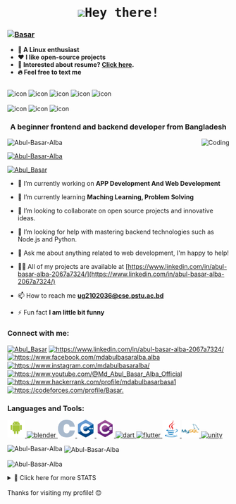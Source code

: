 <samp>
    <h1 align="center"><img src="https://raw.githubusercontent.com/MartinHeinz/MartinHeinz/master/wave.gif" width="32px">Hey there!</h1>
</samp>
<h3>
<a href="https://git.io/typing-svg"><img src="https://readme-typing-svg.herokuapp.com?font=Fira+Code&pause=1000&random=false&width=435&lines=I'm+Md+Abul+Basar;A+student+at+PSTU;studying+BSc.+in+CSE" alt="Basar" /></a>
</h3>

<b>

- 🐧 A Linux enthusiast
- ❤️ I like open-source projects
- 🌱 Interested about resume? [Click here](https://resume.github.io/?Abul-Basar-Alba).
- 🔥 Feel free to text me

</b> 

<br>
<div>
  <img src="https://techstack-generator.vercel.app/java-icon.svg" alt="icon" width="80" height="80" />
  <img src="https://techstack-generator.vercel.app/python-icon.svg" alt="icon" width="80" height="80" />
  <img src="https://techstack-generator.vercel.app/csharp-icon.svg" alt="icon"width="80" height="80" />
  <img src="https://techstack-generator.vercel.app/react-icon.svg" alt="icon" width="80" height="80" />
 <img src="https://techstack-generator.vercel.app/mysql-icon.svg" alt="icon" width="80" height="80" />
 
</div>
<br>
<div>
  <img src="https://techstack-generator.vercel.app/cpp-icon.svg" alt="icon" width="80" height="80" />
  <img src="https://techstack-generator.vercel.app/github-icon.svg" alt="icon" width="80" height="80" />
  <img src="https://techstack-generator.vercel.app/restapi-icon.svg" alt="icon" width="80" height="80" />
  
  </div>

<h3 align="center">A beginner frontend and backend developer from Bangladesh</h3>
<img align="right" alt="Coding" src="https://media.giphy.com/media/qgQUggAC3Pfv687qPC/giphy.gif">

<p align="left"> <img src="https://komarev.com/ghpvc/?username=Abul-Basar-Alba&label=Profile%20views&color=0e75b6&style=flat" alt="Abul-Basar-Alba" /> </p>

<p align="left"> <a href="https://github.com/ryo-ma/github-profile-trophy"><img src="https://github-profile-trophy.vercel.app/?username=Abul-Basar-Alba" alt="Abul-Basar-Alba" /></a> </p>

<p align="left"> <a href="https://x.com/basar33551" target="blank"><img src="https://img.shields.io/twitter/follow/Abul_Basar?logo=twitter&style=for-the-badge" alt="Abul_Basar" /></a> </p>

- 🔭 I’m currently working on **APP Development And Web Development**

- 🌱 I’m currently learning **Maching Learning, Problem Solving**

- 👯 I’m looking to collaborate on open source projects and innovative ideas.
- 🤔 I’m looking for help with mastering backend technologies such as Node.js and Python.
- 💬 Ask me about anything related to web development, I'm happy to help!

- 👨‍💻 All of my projects are available at [https://www.linkedin.com/in/abul-basar-alba-2067a7324/](https://www.linkedin.com/in/abul-basar-alba-2067a7324/)

- 📫 How to reach me **ug2102036@cse.pstu.ac.bd**

- ⚡ Fun fact **I am little bit funny**

<h3 align="left">Connect with me:</h3>
<p align="left">
<a href="https://x.com/basar33551" target="blank"><img align="center" src="https://raw.githubusercontent.com/rahuldkjain/github-profile-readme-generator/master/src/images/icons/Social/twitter.svg" alt="Abul_Basar" height="30" width="40" /></a>
<a href="https://www.linkedin.com/in/abul-basar-alba-2067a7324/" target="blank"><img align="center" src="https://raw.githubusercontent.com/rahuldkjain/github-profile-readme-generator/master/src/images/icons/Social/linked-in-alt.svg" alt="https://www.linkedin.com/in/abul-basar-alba-2067a7324/" height="30" width="40" /></a>
<a href="https://www.facebook.com/mdabulbasaralba.alba" target="blank"><img align="center" src="https://raw.githubusercontent.com/rahuldkjain/github-profile-readme-generator/master/src/images/icons/Social/facebook.svg" alt="https://www.facebook.com/mdabulbasaralba.alba" height="30" width="40" /></a>
<a href="https://www.instagram.com/mdabulbasaralba/" target="blank"><img align="center" src="https://raw.githubusercontent.com/rahuldkjain/github-profile-readme-generator/master/src/images/icons/Social/instagram.svg" alt="https://www.instagram.com/mdabulbasaralba/" height="30" width="40" /></a>
<a href="https://www.youtube.com/@Md_Abul_Basar_Alba_Official" target="blank"><img align="center" src="https://raw.githubusercontent.com/rahuldkjain/github-profile-readme-generator/master/src/images/icons/Social/youtube.svg" alt="https://www.youtube.com/@Md_Abul_Basar_Alba_Official" height="30" width="40" /></a>
<a href="https://www.hackerrank.com/profile/mdabulbasarbasa1" target="blank"><img align="center" src="https://raw.githubusercontent.com/rahuldkjain/github-profile-readme-generator/master/src/images/icons/Social/hackerrank.svg" alt="https://www.hackerrank.com/profile/mdabulbasarbasa1" height="30" width="40" /></a>
<a href="https://codeforces.com/profile/Basar." target="blank"><img align="center" src="https://raw.githubusercontent.com/rahuldkjain/github-profile-readme-generator/master/src/images/icons/Social/codeforces.svg" alt="https://codeforces.com/profile/Basar." height="30" width="40" /></a>
</p>

<h3 align="left">Languages and Tools:</h3>
<p align="left"> <a href="https://developer.android.com" target="_blank" rel="noreferrer"> <img src="https://raw.githubusercontent.com/devicons/devicon/master/icons/android/android-original-wordmark.svg" alt="android" width="40" height="40"/> </a> <a href="https://www.blender.org/" target="_blank" rel="noreferrer"> <img src="https://download.blender.org/branding/community/blender_community_badge_white.svg" alt="blender" width="40" height="40"/> </a> <a href="https://www.cprogramming.com/" target="_blank" rel="noreferrer"> <img src="https://raw.githubusercontent.com/devicons/devicon/master/icons/c/c-original.svg" alt="c" width="40" height="40"/> </a> <a href="https://www.w3schools.com/cpp/" target="_blank" rel="noreferrer"> <img src="https://raw.githubusercontent.com/devicons/devicon/master/icons/cplusplus/cplusplus-original.svg" alt="cplusplus" width="40" height="40"/> </a> <a href="https://www.w3schools.com/cs/" target="_blank" rel="noreferrer"> <img src="https://raw.githubusercontent.com/devicons/devicon/master/icons/csharp/csharp-original.svg" alt="csharp" width="40" height="40"/> </a> <a href="https://dart.dev" target="_blank" rel="noreferrer"> <img src="https://www.vectorlogo.zone/logos/dartlang/dartlang-icon.svg" alt="dart" width="40" height="40"/> </a> <a href="https://flutter.dev" target="_blank" rel="noreferrer"> <img src="https://www.vectorlogo.zone/logos/flutterio/flutterio-icon.svg" alt="flutter" width="40" height="40"/> </a> <a href="https://www.java.com" target="_blank" rel="noreferrer"> <img src="https://raw.githubusercontent.com/devicons/devicon/master/icons/java/java-original.svg" alt="java" width="40" height="40"/> </a> <a href="https://www.mysql.com/" target="_blank" rel="noreferrer"> <img src="https://raw.githubusercontent.com/devicons/devicon/master/icons/mysql/mysql-original-wordmark.svg" alt="mysql" width="40" height="40"/> </a> <a href="https://unity.com/" target="_blank" rel="noreferrer"> <img src="https://www.vectorlogo.zone/logos/unity3d/unity3d-icon.svg" alt="unity" width="40" height="40"/> </a> </p>

<p><img align="left" src="https://github-readme-stats.vercel.app/api/top-langs?username=Abul-Basar-Alba&show_icons=true&locale=en&layout=compact" alt="Abul-Basar-Alba" /></p>

<p>&nbsp;<img align="center" src="https://github-readme-stats.vercel.app/api?username=Abul-Basar-Alba&show_icons=true&locale=en" alt="Abul-Basar-Alba" /></p>

<p><img align="center" src="https://github-readme-streak-stats.herokuapp.com/?user=Abul-Basar-Alba&" alt="Abul-Basar-Alba" /></p>



<details>
<summary>
  🎯 Click here for more STATS
</summary>

![](https://raw.githubusercontent.com/Abul-Basar-Alba/Abul-Basar-Alba/main/github-metrics.svg)

![](https://github-profile-summary-cards.vercel.app/api/cards/profile-details?username=Abul-Basar-Alba&theme=github_dark)

![](https://github-profile-summary-cards.vercel.app/api/cards/repos-per-language?username=Abul-Basar-Alba&theme=github_dark) ![](https://github-profile-summary-cards.vercel.app/api/cards/most-commit-language?username=Abul-Basar-Alba&theme=github_dark)

![](https://github-profile-summary-cards.vercel.app/api/cards/stats?username=Abul-Basar-Alba&theme=github_dark) ![](https://github-profile-summary-cards.vercel.app/api/cards/productive-time?username=Abul-Basar-Alba&theme=github_dark)

</details>
<br>
Thanks for visiting my profile! 😊
